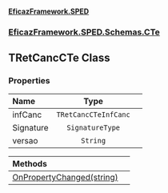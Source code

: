 #### [EficazFramework.SPED](EficazFrameworkSPED.md 'EficazFramework SPED')
### [EficazFramework.SPED.Schemas.CTe](EficazFramework.SPED.Schemas.CTe.md 'EficazFramework.SPED.Schemas.CTe')

## TRetCancCTe Class
### Properties

| Name | Type | |
| :--- | :---: | :--- |
| infCanc | `TRetCancCTeInfCanc` |  |
| Signature | `SignatureType` |  |
| versao | `String` |  |

| Methods | |
| :--- | :--- |
| [OnPropertyChanged(string)](EficazFramework.SPED.Schemas.CTe/TRetCancCTe/OnPropertyChanged(string).md 'EficazFramework.SPED.Schemas.CTe.TRetCancCTe.OnPropertyChanged(string)') | |
